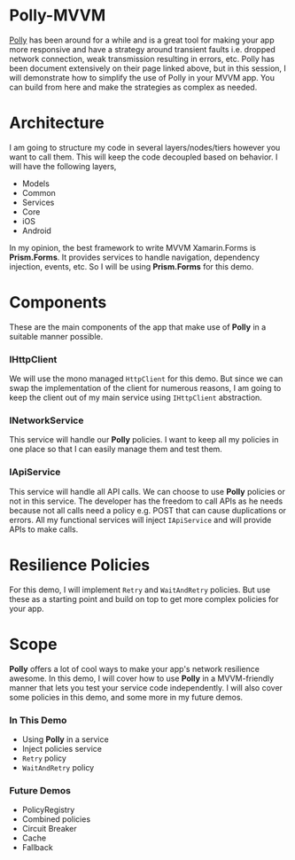 # Polly-MVVM

[Polly]("https://github.com/App-vNext/Polly") has been around for a while and is a great tool for making your app more responsive and have a strategy around transient faults i.e. dropped network connection, weak transmission resulting in errors, etc. Polly has been document extensively on their page linked above, but in this session, I will demonstrate how to simplify the use of Polly in your MVVM app. You can build from here and make the strategies as complex as needed.

# Architecture
I am going to structure my code in several layers/nodes/tiers however you want to call them. This will keep the code decoupled based on behavior. I will have the following layers,

- Models 
- Common
- Services
- Core
- iOS
- Android

In my opinion, the best framework to write MVVM Xamarin.Forms is **Prism.Forms**. It provides services to handle navigation, dependency injection, events, etc. So I will be using **Prism.Forms** for this demo.

# Components
These are the main components of the app that make use of **Polly** in a suitable manner possible.

### IHttpClient
We will use the mono managed `HttpClient` for this demo. But since we can swap the implementation of the client for numerous reasons, I am going to keep the client out of my main service using `IHttpClient` abstraction.

### INetworkService
This service will handle our **Polly** policies. I want to keep all my policies in one place so that I can easily manage them and test them.

### IApiService
This service will handle all API calls. We can choose to use **Polly** policies or not in this service. The developer has the freedom to call APIs as he needs because not all calls need a policy e.g. POST that can cause duplications or errors. All my functional services will inject `IApiService` and will provide APIs to make calls.

# Resilience Policies
For this demo, I will implement `Retry` and `WaitAndRetry` policies. But use these as a starting point and build on top to get more complex policies for your app.

# Scope
**Polly** offers a lot of cool ways to make your app's network resilience awesome. In this demo, I will cover how to use **Polly** in a MVVM-friendly manner that lets you test your service code independently. I will also cover some policies in this demo, and some more in my future demos.

### In This Demo
- Using **Polly** in a service
- Inject policies service
- `Retry` policy
- `WaitAndRetry` policy

### Future Demos
- PolicyRegistry
- Combined policies
- Circuit Breaker
- Cache 
- Fallback

